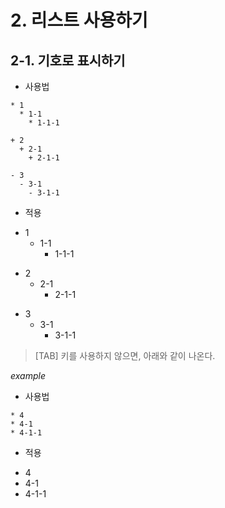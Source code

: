 # 2. 리스트 사용하기
## 2-1. 기호로 표시하기

- 사용법
```
* 1
  * 1-1
    * 1-1-1

+ 2
  + 2-1
    + 2-1-1

- 3
  - 3-1
    - 3-1-1
```

- 적용

* 1
  * 1-1
    * 1-1-1

+ 2
  + 2-1
    + 2-1-1

- 3
  - 3-1
    - 3-1-1

> [TAB] 키를 사용하지 않으면, 아래와 같이 나온다.

*example*
- 사용법
```
* 4
* 4-1
* 4-1-1
```
- 적용
* 4
* 4-1
* 4-1-1
